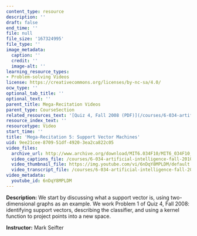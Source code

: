 ```yaml
---
content_type: resource
description: ''
draft: false
end_time: ''
file: null
file_size: '167324995'
file_type: ''
image_metadata:
  caption: ''
  credit: ''
  image-alt: ''
learning_resource_types:
- Problem-solving Videos
license: https://creativecommons.org/licenses/by-nc-sa/4.0/
ocw_type: ''
optional_tab_title: ''
optional_text: ''
parent_title: Mega-Recitation Videos
parent_type: CourseSection
related_resources_text: '[Quiz 4, Fall 2008 (PDF)](/courses/6-034-artificial-intelligence-fall-2010/resources/mit6_034f10_quiz4_2008)'
resource_index_text: ''
resourcetype: Video
start_time: ''
title: 'Mega-Recitation 5: Support Vector Machines'
uid: 9ee21cee-8709-51df-4920-3ea2ca822c05
video_files:
  archive_url: http://www.archive.org/download/MIT6.034F10/MIT6_034F10_rec05_300k.mp4
  video_captions_file: /courses/6-034-artificial-intelligence-fall-2010/f855122a841c5fe694983d995f953e2e_6nDqY8MPLDM.vtt
  video_thumbnail_file: https://img.youtube.com/vi/6nDqY8MPLDM/default.jpg
  video_transcript_file: /courses/6-034-artificial-intelligence-fall-2010/03e696f347acd224c31d6a68eb2ceafc_6nDqY8MPLDM.pdf
video_metadata:
  youtube_id: 6nDqY8MPLDM
---
```

**Description:** We start by discussing what a support vector is, using two-dimensional graphs as an example. We work Problem 1 of Quiz 4, Fall 2008: identifying support vectors, describing the classifier, and using a kernel function to project points into a new space.

**Instructor:** Mark Seifter